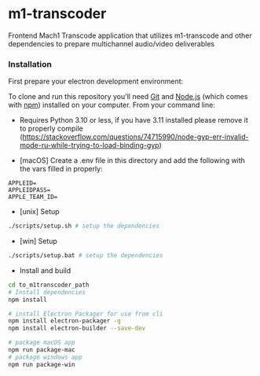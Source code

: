 # m1-transcoder

Frontend Mach1 Transcode application that utilizes m1-transcode and other dependencies to prepare multichannel audio/video deliverables

### Installation

First prepare your electron development environment:

To clone and run this repository you'll need [Git](https://git-scm.com) and [Node.js](https://nodejs.org/en/download/) (which comes with [npm](http://npmjs.com)) installed on your computer. From your command line:

- Requires Python 3.10 or less, if you have 3.11 installed please remove it to properly compile (https://stackoverflow.com/questions/74715990/node-gyp-err-invalid-mode-ru-while-trying-to-load-binding-gyp)

- [macOS] Create a .env file in this directory and add the following with the vars filled in properly:
```
APPLEID=
APPLEIDPASS=
APPLE_TEAM_ID=
```

- [unix] Setup
```bash
./scripts/setup.sh # setup the dependencies
```

- [win] Setup
```bash
./scripts/setup.bat # setup the dependencies
```

- Install and build
```bash
cd to_m1transcoder_path
# Install dependencies
npm install

# install Electron Packager for use from cli
npm install electron-packager -g
npm install electron-builder --save-dev

# package macOS app
npm run package-mac
# package windows app
npm run package-win
```